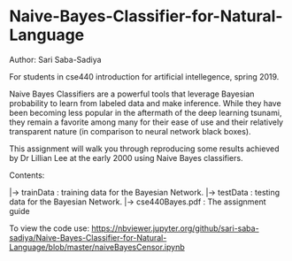 # Naive-Bayes-Classifier-for-Natural-Language
Author: Sari Saba-Sadiya

For students in cse440 introduction for artificial intellegence, spring 2019.

Naive Bayes Classifiers are a powerful tools that leverage Bayesian probability to learn from labeled data and make inference. While they have been becoming less popular in the aftermath of the deep learning tsunami, they remain a favorite among many for their ease of use and their relatively transparent nature (in comparison to neural network black boxes).

This assignment will walk you through reproducing some results achieved by Dr Lillian Lee at the early 2000 using Naive Bayes classifiers.

Contents:

  |-> trainData : training data for the Bayesian Network.
  |-> testData : testing data for the Bayesian Network.
  |-> cse440Bayes.pdf : The assignment guide

To view the code use: https://nbviewer.jupyter.org/github/sari-saba-sadiya/Naive-Bayes-Classifier-for-Natural-Language/blob/master/naiveBayesCensor.ipynb
